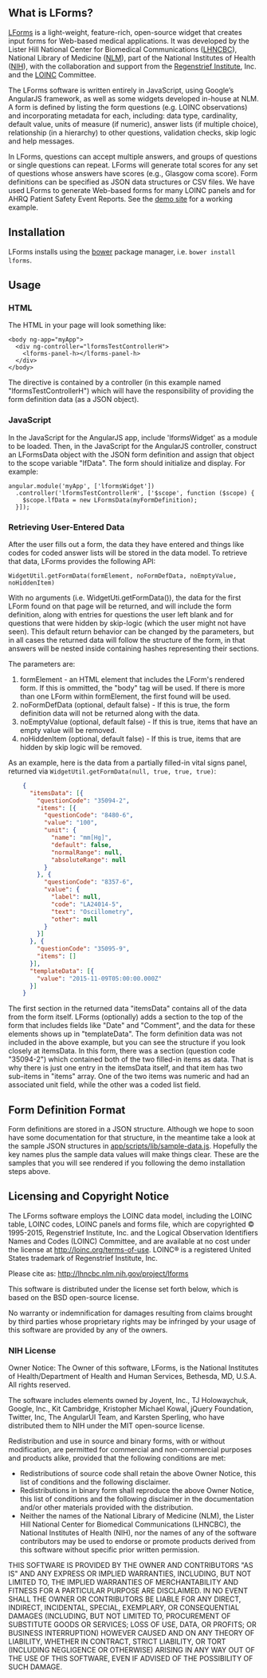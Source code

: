## What is LForms?

[LForms](https://lhncbc.nlm.nih.gov/project/lforms) is a light-weight,
feature-rich, open-source widget that creates input forms for Web-based medical
applications. It was developed by the Lister Hill National Center for Biomedical
Communications ([LHNCBC](https://lhncbc.nlm.nih.gov)), National Library of
Medicine ([NLM](https://www.nlm.nih.gov)),  part of the National Institutes of
Health ([NIH](https://www.nih.gov)), with the collaboration and support from the
[Regenstrief Institute](https://www.regenstrief.org/), Inc. and the
[LOINC](https://loinc.org/) Committee.

The LForms software is written entirely in JavaScript, using Google’s AngularJS
framework, as well as some widgets developed in-house at NLM. A form is defined
by listing the form questions (e.g. LOINC observations) and incorporating
metadata for each, including: data type, cardinality, default value, units of
measure (if numeric), answer lists (if multiple choice), relationship (in a
hierarchy) to other questions, validation checks, skip logic and help messages.

In LForms, questions can accept multiple answers, and groups of questions or
single questions can repeat. LForms will generate total scores for any set of
questions whose answers have scores (e.g., Glasgow coma score). Form definitions
can be specified as JSON data structures or CSV files. We have used LForms to
generate Web-based forms for many LOINC panels and for AHRQ Patient Safety Event
Reports.  See the [demo site](https://lforms-demo.nlm.nih.gov) for a working example.

## Installation
LForms installs using the [bower](http://bower.io) package manager, i.e. `bower
install lforms`.

## Usage

### HTML

The HTML in your page will look something like:

    <body ng-app="myApp">
      <div ng-controller="lformsTestControllerH">
        <lforms-panel-h></lforms-panel-h>
      </div>
    </body>

The directive is contained by a controller (in this example named
"lformsTestControllerH") which will have the responsibility of providing the
form definition data (as a JSON object).

### JavaScript

In the JavaScript for the AngularJS app, include 'lformsWidget' as a module to
be loaded. Then, in the JavaScript for the AngularJS controller, construct an
LFormsData object with the JSON form definition and assign that object to the
scope variable "lfData".  The form should initialize and display.  For example:

    angular.module('myApp', ['lformsWidget'])
      .controller('lformsTestControllerH', ['$scope', function ($scope) {
        $scope.lfData = new LFormsData(myFormDefinition);
      }]);

### Retrieving User-Entered Data

After the user fills out a form, the data they have entered and things like
codes for coded answer lists will be stored in the data model.  To retrieve that
data, LForms provides the following API:

    WidgetUtil.getFormData(formElement, noFormDefData, noEmptyValue, noHiddenItem)

With no arguments (i.e. WidgetUti.getFormData()), the data for the first LForm
found on that page will be returned, and will include the form definition,
along with entries for questions the user left blank and for questions that were
hidden by skip-logic (which the user might not have seen).  This default return
behavior can be changed by the parameters, but in all cases the returned data
will follow the structure of the form, in that answers will be nested inside
containing hashes representing their sections.

The parameters are:
   1. formElement - an HTML element that includes the LForm's rendered form. If
      this is ommitted, the "body" tag will be used.  If there is more than one
      LForm within formElement, the first found will be used.
   2. noFormDefData (optional, default false) - If this is true, the form
      definition data will not be returned along with the data.
   3. noEmptyValue (optional, default false) - If this is true, items that have
      an empty value will be removed.
   4. noHiddenItem (optional, default false) - If this is true, items that are
      hidden by skip logic will be removed.

As an example, here is the data from a partially filled-in vital signs panel,
returned via `WidgetUtil.getFormData(null, true, true, true)`:

```json
    {
      "itemsData": [{
        "questionCode": "35094-2",
        "items": [{
          "questionCode": "8480-6",
          "value": "100",
          "unit": {
            "name": "mm[Hg]",
            "default": false,
            "normalRange": null,
            "absoluteRange": null
          }
        }, {
          "questionCode": "8357-6",
          "value": {
            "label": null,
            "code": "LA24014-5",
            "text": "Oscillometry",
            "other": null
          }
        }]
      }, {
        "questionCode": "35095-9",
        "items": []
      }],
      "templateData": [{
        "value": "2015-11-09T05:00:00.000Z"
      }]
    }
```

The first section in the returned data "itemsData" contains all of the data from
the form itself.  LForms (optionally) adds a section to the top of the form that
includes fields like "Date" and "Comment", and the data for these elements shows
up in "templateData".  The form definition data was not included in the above
example, but you can see the structure if you look closely at itemsData.  In
this form, there was a section (question code "35094-2") which contained both of
the two filled-in items as data.  That is why there is just one entry in the
itemsData itself, and that item has two sub-items in "items" array.  One of the
two items was numeric and had an associated unit field, while the other was a
coded list field.

## Form Definition Format
Form definitions are stored in a JSON structure.  Although we hope to soon have
some documentation for that structure, in the meantime take a look at the
sample JSON structures in
[app/scripts/lib/sample-data.js](app/scripts/lib/sample-data.js).  Hopefully the
key names plus the sample data values will make things clear.  These are the
samples that you will see rendered if you following the demo installation steps above.

## Licensing and Copyright Notice
The LForms software employs the LOINC data model, including the LOINC table,
LOINC codes, LOINC panels and forms file, which are copyrighted © 1995-2015,
Regenstrief Institute, Inc. and the Logical Observation Identifiers Names and
Codes (LOINC) Committee, and are available at no cost under the license at
http://loinc.org/terms-of-use. LOINC® is a registered United States trademark of
Regenstrief Institute, Inc.

Please cite as: http://lhncbc.nlm.nih.gov/project/lforms

This software is distributed under the license set forth below, which is based
on the BSD open-source license.

No warranty or indemnification for damages resulting from claims brought by
third parties whose proprietary rights may be infringed by your usage of this
software are provided by any of the owners.

### NIH License
Owner Notice: The Owner of this software, LForms, is the National Institutes of
Health/Department of Health and Human Services, Bethesda, MD, U.S.A. All rights
reserved.

The software includes elements owned by Joyent, Inc., TJ Holowaychuk, Google,
Inc., Kit Cambridge, Kristopher Michael Kowal, jQuery Foundation, Twitter, Inc,
The AngularUI Team, and Karsten Sperling, who have distributed them to NIH under
the MIT open-source license.

Redistribution and use in source and binary forms, with or without modification,
are permitted for commercial and non-commercial purposes and products alike,
provided that the following conditions are met:
* Redistributions of source code shall retain the above Owner Notice, this list
of conditions and the following disclaimer.
* Redistributions in binary form shall reproduce the above Owner Notice, this
list of conditions and the following disclaimer in the documentation and/or
other materials provided with the distribution.
* Neither the names of the National Library of Medicine (NLM), the Lister Hill
National Center for Biomedical Communications (LHNCBC), the National
Institutes of Health (NIH), nor the names of any of the software contributors
may be used to endorse or promote products derived from this software without
specific prior written permission.

THIS SOFTWARE IS PROVIDED BY THE OWNER AND CONTRIBUTORS "AS IS" AND ANY EXPRESS
OR IMPLIED WARRANTIES, INCLUDING, BUT NOT LIMITED TO, THE IMPLIED WARRANTIES OF
MERCHANTABILITY AND FITNESS FOR A PARTICULAR PURPOSE ARE DISCLAIMED. IN NO EVENT
SHALL THE OWNER OR CONTRIBUTORS BE LIABLE FOR ANY DIRECT, INDIRECT, INCIDENTAL,
SPECIAL, EXEMPLARY, OR CONSEQUENTIAL DAMAGES (INCLUDING, BUT NOT LIMITED TO,
PROCUREMENT OF SUBSTITUTE GOODS OR SERVICES; LOSS OF USE, DATA, OR PROFITS; OR
BUSINESS INTERRUPTION) HOWEVER CAUSED AND ON ANY THEORY OF LIABILITY, WHETHER IN
CONTRACT, STRICT LIABILITY, OR TORT (INCLUDING NEGLIGENCE OR OTHERWISE) ARISING
IN ANY WAY OUT OF THE USE OF THIS SOFTWARE, EVEN IF ADVISED OF THE POSSIBILITY
OF SUCH DAMAGE.


